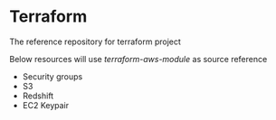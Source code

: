 # Terraform

The reference repository for terraform project

Below resources will use *terraform-aws-module* as source reference

- Security groups
- S3
- Redshift
- EC2 Keypair
